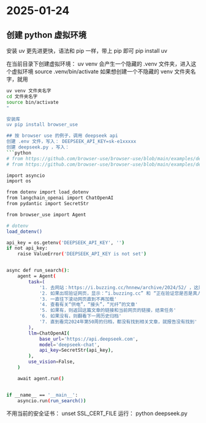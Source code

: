 # 2025-01-24
## 创建 python 虚拟环境
安装 uv 更先进更快，语法和 pip 一样，带上 pip 即可
pip install uv

在当前目录下创建虚拟环境：
uv venv
会产生一个隐藏的 .venv 文件夹，进入这个虚拟环境
source .venv/bin/activate
如果想创建一个不隐藏的 venv 文件夹名字，就用 
```bash
uv venv 文件夹名字
cd 文件夹名字
source bin/activate
"

安装库
uv pip install browser_use

## 按 browser use 的例子，调用 deepseek api
创建 .env 文件，写入： DEEPSEEK_API_KEY=sk-e1xxxxx
创建 deepseek.py ，写入：
```python
# from https://github.com/browser-use/browser-use/blob/main/examples/deepseek.py
# from https://github.com/browser-use/browser-use/blob/main/examples/deepseek.py

import asyncio
import os

from dotenv import load_dotenv
from langchain_openai import ChatOpenAI
from pydantic import SecretStr

from browser_use import Agent

# dotenv
load_dotenv()

api_key = os.getenv('DEEPSEEK_API_KEY', '')
if not api_key:
    raise ValueError('DEEPSEEK_API_KEY is not set')


async def run_search():
    agent = Agent(
        task=(
            '1. 去网站：https://i.buzzing.cc/hnnew/archive/2024/52/ ，这是2024年第52周的归档'
            '2. 如果出现验证网页，显示：“i.buzzing.cc” 和 “正在验证您是否是真人。这可能需要几秒钟时间。”，每隔10秒检查网页上的元素，等待出现元素“确认您是真人”，在它前面打勾。每隔一分钟检查是否已经通过了验证且出现了文章列表。检查超过10次之后报告出错，任务中止'
            '3. 一直往下滚动网页直到不再加载'
            '4. 查看有关“供电”，“接头”，“光纤”的文章'
            '5. 如果有，则返回这篇文章的链接和当前网页的链接，结束任务'
            '6. 如果没有，则翻看下一周历史归档'
            '7. 直到看完2024年第50周的归档，都没有找到相关文章，就报告没有找到'
        ),
        llm=ChatOpenAI(
            base_url='https://api.deepseek.com',
            model='deepseek-chat',
            api_key=SecretStr(api_key),
        ),
        use_vision=False,
    )

    await agent.run()


if __name__ == '__main__':
    asyncio.run(run_search())
```

不用当前的安全证书： unset SSL_CERT_FILE
运行： python deepseek.py